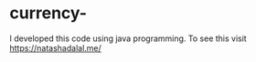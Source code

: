 # currency-
I developed this code using java programming. To see this visit https://natashadalal.me/
